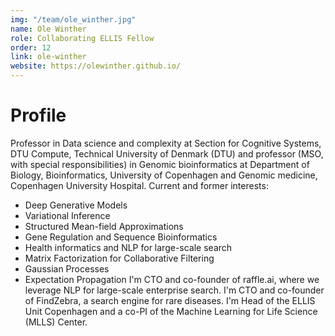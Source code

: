 ```yaml
---
img: "/team/ole_winther.jpg"
name: Ole Winther
role: Collaborating ELLIS Fellow
order: 12
link: ole-winther
website: https://olewinther.github.io/
---
```


# Profile
Professor in Data science and complexity at Section for Cognitive Systems, DTU Compute, Technical University of Denmark (DTU) and professor (MSO, with special responsibilities) in Genomic bioinformatics at Department of Biology, Bioinformatics, University of Copenhagen and Genomic medicine, Copenhagen University Hospital.
Current and former interests:

- Deep Generative Models
- Variational Inference
- Structured Mean-field Approximations
- Gene Regulation and Sequence Bioinformatics
- Health informatics and NLP for large-scale search
- Matrix Factorization for Collaborative Filtering
- Gaussian Processes
- Expectation Propagation
I'm CTO and co-founder of raffle.ai, where we leverage NLP for large-scale enterprise search.
I'm CTO and co-founder of FindZebra, a search engine for rare diseases.
I'm Head of the ELLIS Unit Copenhagen and a co-PI of the Machine Learning for Life Science (MLLS) Center.
